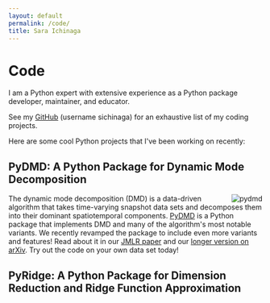 ```yaml
---
layout: default
permalink: /code/
title: Sara Ichinaga
---
```


# Code

I am a Python expert with extensive experience as a Python package developer, maintainer, and educator.

See my [GitHub](https://github.com/sichinaga/) (username sichinaga) for an exhaustive list of my coding projects.

Here are some cool Python projects that I've been working on recently:

## PyDMD: A Python Package for Dynamic Mode Decomposition

<img align="right" src="https://sichinaga.github.io/files/logo_PyDMD.png" alt="pydmd" class="small-right-image"/>

The dynamic mode decomposition (DMD) is a data-driven algorithm that takes time-varying snapshot data sets and decomposes them into their dominant spatiotemporal components. [PyDMD](https://github.com/PyDMD/PyDMD) is a Python package that implements DMD and many of the algorithm's most notable variants. We recently revamped the package to include even more variants and features! Read about it in our [JMLR paper](http://jmlr.org/papers/v25/24-0739.html) and our [longer version on arXiv](https://arxiv.org/abs/2402.07463). Try out the code on your own data set today!

## PyRidge: A Python Package for Dimension Reduction and Ridge Function Approximation